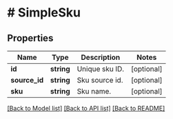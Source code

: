 # # SimpleSku

## Properties

Name | Type | Description | Notes
------------ | ------------- | ------------- | -------------
**id** | **string** | Unique sku ID. | [optional]
**source_id** | **string** | Sku source id. | [optional]
**sku** | **string** | Sku name. | [optional]

[[Back to Model list]](../../README.md#models) [[Back to API list]](../../README.md#endpoints) [[Back to README]](../../README.md)
